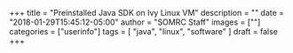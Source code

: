 +++
title = "Preinstalled Java SDK on Ivy Linux VM"
description = ""
date = "2018-01-29T15:45:12-05:00"
author = "SOMRC Staff"
images = [""]
categories = ["userinfo"]
tags = [
    "java", 
    "linux",
    "software"
]
draft = false
+++

# 